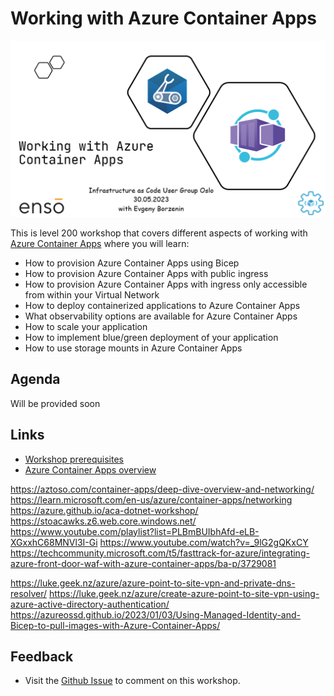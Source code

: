 # Working with Azure Container Apps

![logo](images/logo.png)

This is level 200 workshop that covers different aspects of working with [Azure Container Apps](https://learn.microsoft.com/en-GB/azure/container-apps/overview) where you will learn:

- How to provision Azure Container Apps using Bicep
- How to provision Azure Container Apps with public ingress
- How to provision Azure Container Apps with ingress only accessible from within your Virtual Network
- How to deploy containerized applications to Azure Container Apps
- What observability options are available for Azure Container Apps
- How to scale your application
- How to implement blue/green deployment of your application
- How to use storage mounts in Azure Container Apps

## Agenda

Will be provided soon

## Links

- [Workshop prerequisites](prerequisites.md)
- [Azure Container Apps overview](https://learn.microsoft.com/en-GB/azure/container-apps/overview)


https://aztoso.com/container-apps/deep-dive-overview-and-networking/
https://learn.microsoft.com/en-us/azure/container-apps/networking
https://azure.github.io/aca-dotnet-workshop/
https://stoacawks.z6.web.core.windows.net/
https://www.youtube.com/playlist?list=PLBmBUIbhAfd-eLB-XGxxhC68MNVl3I-Gi
https://www.youtube.com/watch?v=_9lG2gQKxCY
https://techcommunity.microsoft.com/t5/fasttrack-for-azure/integrating-azure-front-door-waf-with-azure-container-apps/ba-p/3729081

https://luke.geek.nz/azure/azure-point-to-site-vpn-and-private-dns-resolver/
https://luke.geek.nz/azure/create-azure-point-to-site-vpn-using-azure-active-directory-authentication/
https://azureossd.github.io/2023/01/03/Using-Managed-Identity-and-Bicep-to-pull-images-with-Azure-Container-Apps/

## Feedback

- Visit the [Github Issue](https://github.com/evgenyb/iac-workshops/issues/9) to comment on this workshop.
